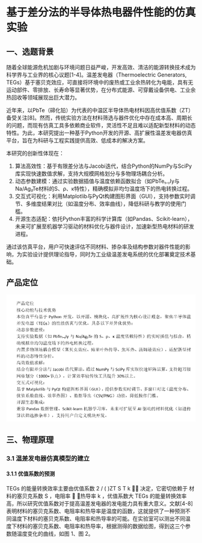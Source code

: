 # 基于差分法的半导体热电器件性能的仿真实验

## 一、选题背景
随着全球能源危机加剧与环境问题日益严峻，开发高效、清洁的能源转换技术成为科学界与工业界的核心议题[1-4]。温差发电器（Thermoelectric Generators, TEGs）基于塞贝克效应，可直接将环境中的废热或工业余热转化为电能，具有无运动部件、零排放、长寿命等显著优势，在分布式能源、可穿戴设备供电、工业余热回收等领域展现出巨大潜力。

近年来，以PbTe（碲化铅）为代表的中温区半导体热电材料因高优值系数（ZT）备受关注[8]。然而，传统实验方法在材料筛选与器件优化中存在成本高、周期长的问题，而现有仿真工具多依赖商业软件，灵活性不足且难以适配新型材料的动态特性。为此，本研究提出一种基于Python开发的开源、高扩展性温差发电器仿真平台，旨在为科研与工程实践提供高效、低成本的解决方案。

本研究的创新性体现在：  
1. 算法高效性：基于有限差分法与Jacobi迭代，结合Python的NumPy与SciPy库实现快速数值求解，支持大规模网格划分与多物理场耦合分析。  
2. 动态参数建模：通过实验数据插值与温度依赖函数拟合（如PbTe₁₋ᵧIy与Na/Ag₂Te材料的S、ρ、κ特性），精确模拟非均匀温度场下的热电转换过程。  
3. 交互式可视化：利用Matplotlib与PyQt构建图形界面（GUI），支持参数实时调节、多维度结果对比（如温度分布、效率曲线），降低科研与教学的使用门槛。  
4. 开源生态适配：依托Python丰富的科学计算库（如Pandas、Scikit-learn），未来可扩展至机器学习驱动的材料优化与器件设计，加速新型热电材料的研发进程。  

通过该仿真平台，用户可快速评估不同材料、掺杂率及结构参数对器件性能的影响，为实验设计提供理论指导，同时为工业级温差发电系统的优化部署奠定技术基础。

## 产品定位
![截图](https://github.com/liuke128/wuli/blob/main/image.png?raw=true)
## 三、物理原理
### 3.1 温差发电器仿真模型的建立
#### 3.1.1 优值系数的预测
TEGs 的能量转换效率主要由优值系数 2 / ( )ZT S T k
 
决定，它密切依赖于
材料的塞贝克系数 S ，电阻率
 ，热导率 k ，优值系数大 TEGs 的能量转换效率
高，所以研究优值系数对于提高温差发电器的发电能力具有重大意义。文献[4-8]
表明材料的塞贝克系数、电阻率和热导率是温度的函数，这就提供了一种预测不
同温度下材料的塞贝克系数、电阻率和热导率的可能。在实验室可以测出不同温
度下材料的塞贝克系数、电阻率和热导率，根据测得的数据绘图，得到这三个参
数随温度变化的曲线，如图 1、图 2。
